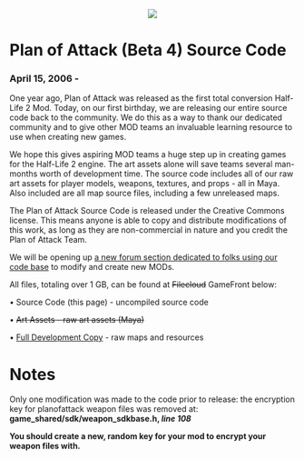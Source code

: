 <p align="center">
  <img src="https://svcheats1.github.io/images/poa-logo.gif">
</p>

# Plan of Attack (Beta 4) Source Code
### April 15, 2006 -

One year ago, Plan of Attack was released as the first total conversion Half-Life 2 Mod. Today, on our first birthday, we are releasing our entire source code back to the community. We do this as a way to thank our dedicated community and to give other MOD teams an invaluable learning resource to use when creating new games.

We hope this gives aspiring MOD teams a huge step up in creating games for the Half-Life 2 engine. The art assets alone will save teams several man-months worth of development time. The source code includes all of our raw art assets for player models, weapons, textures, and props - all in Maya. Also included are all map source files, including a few unreleased maps.

The Plan of Attack Source Code is released under the Creative Commons license. This means anyone is able to copy and distribute modifications of this work, as long as they are non-commercial in nature and you credit the Plan of Attack Team.

We will be opening up <a href="https://web.archive.org/web/20130423152235/http://www.planofattackgame.com/forums/index.php?c=5">a new forum section dedicated to folks using our code base</a> to modify and create new MODs.

All files, totaling over 1 GB, can be found at <s>Filecloud</s> GameFront below:

   • Source Code (this page) - uncompiled source code

   • <s>Art Assets - raw art assets (Maya)</s>

   • <a href="https://www.gamefront.com/games/half-life-2/category/plan-of-attack">Full Development Copy</a> - raw maps and resources

# Notes
Only one modification was made to the code prior to release:
the encryption key for planofattack weapon files was removed at:
<b>game_shared/sdk/weapon_sdkbase.h,<b> <i>line 108</i>

You should create a new, random key for your mod to encrypt your 
weapon files with.
